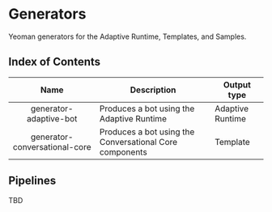 # Generators
Yeoman generators for the Adaptive Runtime, Templates, and Samples.

## Index of Contents
| Name         | Description |  Output type | 
|:------------:|-------------|------|
|generator-adaptive-bot | Produces a bot using the Adaptive Runtime | Adaptive Runtime |
|generator-conversational-core | Produces a bot using the Conversational Core components | Template |

## Pipelines
TBD 
